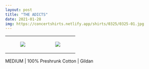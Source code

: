 ```yaml
---
layout: post
title: "THE ADICTS"
date: 2021-01-28
img: https://concertshirts.netlify.app/shirts/0325/0325-01.jpg
---
```




<table style="width:100%;"><tr><td style="vertical-align:top;">
      <figure class="tmblr-full" data-orig-height="2048" data-orig-width="1365" data-orig-src="https://concertshirts.netlify.app/shirts/0325/0325-01.jpg"><img src="https://64.media.tumblr.com/ae206001ce40d413640b8949ace9dc35/2f7ed353d60447d0-a2/s540x810/9af73c9d8ea461aa92eb48b5e7866834e917be72.jpg" data-orig-height="2048" data-orig-width="1365" data-orig-src="https://concertshirts.netlify.app/shirts/0325/0325-01.jpg"/></figure></td>
    <td style="vertical-align:top;">
      <figure class="tmblr-full" data-orig-height="2048" data-orig-width="1365" data-orig-src="https://concertshirts.netlify.app/shirts/0325/0325-02.jpg"><img src="https://64.media.tumblr.com/73d1b7620df00201c763fa813b6e510a/2f7ed353d60447d0-ac/s540x810/dc5ac07c1b4fa32fcf17f98de702efe157765b61.jpg" data-orig-height="2048" data-orig-width="1365" data-orig-src="https://concertshirts.netlify.app/shirts/0325/0325-02.jpg"/></figure></td>
  </tr></table><p>
  MEDIUM | 100% Preshrunk Cotton | Gildan
</p>
